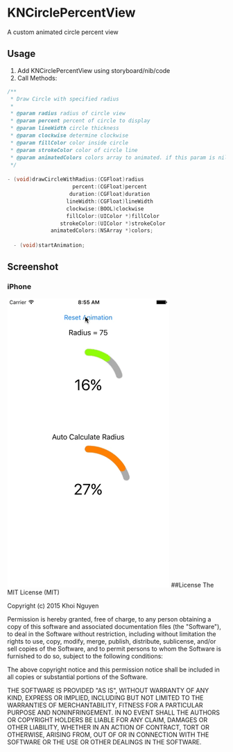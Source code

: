 # KNCirclePercentView
A custom animated circle percent view

## Usage
1. Add KNCirclePercentView using storyboard/nib/code
2. Call Methods:
```Objective-C
/**
 * Draw Circle with specified radius
 *
 * @param radius radius of circle view
 * @param percent percent of circle to display
 * @param lineWidth circle thickness
 * @param clockwise determine clockwise
 * @param fillColor color inside circle
 * @param strokeColor color of circle line
 * @param animatedColors colors array to animated. if this param is nil, Stroke color will be used to draw circle
 */

- (void)drawCircleWithRadius:(CGFloat)radius
                     percent:(CGFloat)percent
                    duration:(CGFloat)duration
                   lineWidth:(CGFloat)lineWidth
                   clockwise:(BOOL)clockwise
                   fillColor:(UIColor *)fillColor
                 strokeColor:(UIColor *)strokeColor
              animatedColors:(NSArray *)colors;
                                          
  - (void)startAnimation;
```

## Screenshot
### iPhone

![](CirclePercent.gif) 
##License
The MIT License (MIT)

Copyright (c) 2015 Khoi Nguyen

Permission is hereby granted, free of charge, to any person obtaining a copy of this software and associated documentation files (the "Software"), to deal in the Software without restriction, including without limitation the rights to use, copy, modify, merge, publish, distribute, sublicense, and/or sell copies of the Software, and to permit persons to whom the Software is furnished to do so, subject to the following conditions:

The above copyright notice and this permission notice shall be included in all copies or substantial portions of the Software.

THE SOFTWARE IS PROVIDED "AS IS", WITHOUT WARRANTY OF ANY KIND, EXPRESS OR IMPLIED, INCLUDING BUT NOT LIMITED TO THE WARRANTIES OF MERCHANTABILITY, FITNESS FOR A PARTICULAR PURPOSE AND NONINFRINGEMENT. IN NO EVENT SHALL THE AUTHORS OR COPYRIGHT HOLDERS BE LIABLE FOR ANY CLAIM, DAMAGES OR OTHER LIABILITY, WHETHER IN AN ACTION OF CONTRACT, TORT OR OTHERWISE, ARISING FROM, OUT OF OR IN CONNECTION WITH THE SOFTWARE OR THE USE OR OTHER DEALINGS IN THE SOFTWARE.

